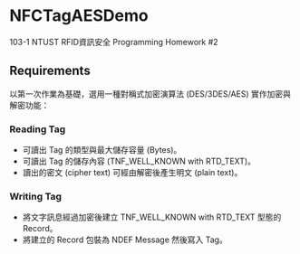 ﻿# NFCTagAESDemo
103-1 NTUST RFID資訊安全 Programming Homework #2

## Requirements
以第一次作業為基礎，選用一種對稱式加密演算法 (DES/3DES/AES) 實作加密與解密功能：

### Reading Tag
* 可讀出 Tag 的類型與最大儲存容量 (Bytes)。
* 可讀出 Tag 的儲存內容 (TNF_WELL_KNOWN with RTD_TEXT)。
* 讀出的密文 (cipher text) 可經由解密後產生明文 (plain text)。

### Writing Tag
* 將文字訊息經過加密後建立 TNF_WELL_KNOWN with RTD_TEXT 型態的 Record。
* 將建立的 Record 包裝為 NDEF Message 然後寫入 Tag。
